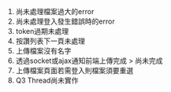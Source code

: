 1. 尚未處理檔案過大的error
2. 尚未處理登入發生錯誤時的error
3. token過期未處理
4. 按讚列表下一頁未處理
5. 上傳檔案沒有名字
6. 透過socket或ajax通知前端上傳完成 > 尚未完成
7. 上傳檔案頁面若需登入則檔案須要重選
8. Q3 Thread尚未實作